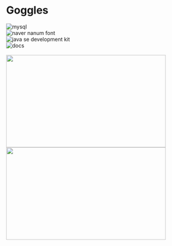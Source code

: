 # Goggles
![mysql](https://img.shields.io/badge/DB-MySQL8.0_Community_Server-blue) <br>
![naver nanum font](https://img.shields.io/badge/폰트-네이버_나눔폰트-green) <br>
![java se development kit](https://img.shields.io/badge/자바-1.8-red) <br>
![docs](https://img.shields.io/badge/문서-louisevil.github.io/goggles-orange) <br>
<br>
<span>
  <img src="https://github.com/louisevil/goggles/blob/master/resources/image/start.gif" width="430" height="250">
</span>
<span>
  <img src="https://github.com/louisevil/goggles/blob/master/resources/image/main.gif" width="430" height="250">
</span>

<br>

### 
